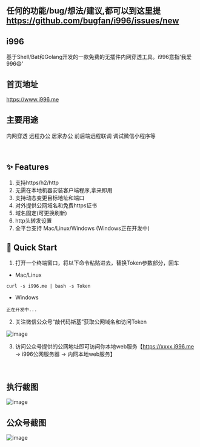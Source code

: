 ## 任何的功能/bug/想法/建议,都可以到这里提 https://github.com/bugfan/i996/issues/new

## i996

基于Shell/Bat和Golang开发的一款免费的无插件内网穿透工具。i996意指‘我爱996😄’

## 首页地址

https://www.i996.me

## 主要用途

内网穿透 远程办公 居家办公 前后端远程联调 调试微信小程序等

<br>

## ✨ Features

1. 支持https/h2/http
2. 无需在本地机器安装客户端程序,拿来即用
3. 支持动态变更目标地址和端口
4. 对外提供公网域名和免费https证书
5. 域名固定(可更换刷新)
6. http头转发设置
7. 全平台支持 Mac/Linux/Windows (Windows正在开发中)

## 🚀 Quick Start
1. 打开一个终端窗口，将以下命令粘贴进去，替换Token参数部分，回车
- Mac/Linux
```
curl -s i996.me | bash -s Token
```
- Windows
```
正在开发中...
```
2. 关注微信公众号“敲代码斯基”获取公网域名和访问Token

![image](https://github.com/bugfan/i996/blob/main/img/qdmsj.jpg)

3. 访问公众号提供的公网地址即可访问你本地web服务【https://xxxx.i996.me -> i996公网服务器 -> 内网本地web服务】

<br>

## 执行截图

![image](https://github.com/bugfan/i996/blob/main/img/shp.png)

## 公众号截图

![image](https://github.com/bugfan/i996/blob/main/img/wxoffical.png)
